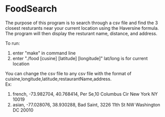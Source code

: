 # FoodSearch
The purpose of this program is to search through a csv file and find the 3 closest resturants near your current location using the  Haversine formula. The program will then display the resturant name, distance, and address.
  

To run: 
1) enter "make" in command line
2) enter "./food [cusine] [latitude] [longitude]" lat/long is for current location
  
You can change the csv file to any csv file with the format of cuisine,longitude,latitude,restaurantName,address.   
Ex: 
  1) french, -73.982704, 40.768414, Per Se,10 Columbus Cir New York NY 10019 
  2) asian, -77.028076, 38.930288, Bad Saint, 3226 11th St NW Washington DC 20010
  
  



